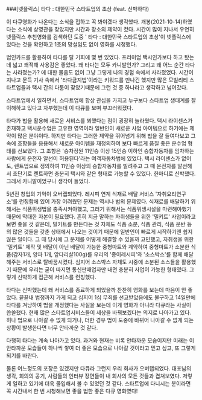###[넷플릭스] 타다 : 대한민국 스타트업의 초상 (feat. 신박하다)

이 다큐영화가 나온다는 소식을 접하고 꼭 봐야겠다 생각했다. 개봉(2021-10-14)하였다는 소식에 상영관을 찾았지만 시간과 장소의 제약이 컸다. 시간이 많이 지나서 우연히 넷플릭스 추천영화를 검색하던 도중 '
타다 : 대한민국 스타트업의 초상'이 넷플릭스에 있다는 것을 확인하고 1초의 망설임도 없이 영화를 시청했다.

법인카드를 활용하여 타다를 탈 기회에 몇 번 있었다. 프리미엄 택시인가보다 하고 탔는데 넓고 쾌적해 사용감은 좋았다. 왜 타다는 모두 카니발인가? 그리고 왜 어느 순간 타다는 사라졌는가? 에 대한 물음도 없이 그냥
그렇게 나의 경험 속에서 사라졌었다. 시간이 지나고 문득 기사 속에서 '타다금지법'이라는 키워드를 만나긴 했지만 많은 모빌리티 스타트업들과 택시 간의 다툼이 잦았기때문에 그런 것 중 하나라고 생각하고 넘어갔다.

스타트업에서 일하면서, 스타트업에 항상 관심을 가지고 누구보다 스타트업 생태계를 잘 이해하고 있다고 자부했는데 이 다큐를 보며 부끄러워졌다.

타다가 법을 활용해 새로운 서비스를 꾀했다는 점이 굉장히 놀라웠다. 택시 라이센스가 존재하고 택시운수업은 고유한 영역이라 일반인이 새로운 사업 아이템으로 하기에는 제약이 많은 분야이다. 하지만 타다는 그러한 제약을
뛰어넘기 위해 법을 잘 들여다보고 그 속에 조항들을 응용해서 새로운 아이템을 재정의하여 보다 빠르게 품질 좋은 운수업 형태를 선보였다. 그 조항은 '승차정원 11인승 이상 15인승 이하인 승합자동차를 임차하는
사람에게 운전자 알선이 허용된다'라는 여객자동차법에 있었다. 택시 라이센스가 없어도, 렌트업으로 정의하여 11인승 이상의 승합자동차를 빌려주고 그 때 운전자를 알선해서 초단기로 렌트하면 충분히 택시와 같은 형태로
가능할 수 있었다. 한마디로 신박했다. 그래서 카니발이었구나 생각이 들었다.

5년전 창업의 기억이 오버랩되었다. 레시피 연계 식재료 배달 서비스 '자취요리연구소'를 런칭함에 있어 가장 어려웠던 문제는 역시나 법의 문제였다. 식재료를 배달하기 위해서는 식품위생법을 충족시켜야했고, 그러기
위해서는 식품위생시설을 마련해야했기 때문에 막대한 자본이 필요했다. 흔히 지금 말하는 자취생들을 위한 '밀키트' 사업이라고 보면 좋을 것 같은데, 밀키트를 만든다는 것 자체도 식품 소분, 식품 관리, 식품 운반 등의
많은 것들을 갖춘 상태에서 나오는 것이기 때문에 일반인이 빠르게 시작하기엔 쉽지 않은 일이다. 그 때 당시에 그 문제를 어떻게 해결할 수 있을까 고민했고, 자취생을 위한 '밀키트' 제작 및 배달이 아닌 배달이 가능한
중형마트와 계약하여 중형마트가 소분한 식품(감자1개, 양파 1개, 앞다리살100g)를 우리의 '종이레시피'와 '소스박스'를 함께 배달해주는 서비스로 탈바꿈시켰다. 심지어 소스박스 자체도 시중에 소분된 소스들을
활용했기 때문에 우리는 굳이 따지면 통신판매업자만 내면 충분히 사업이 가능한 형태였다. 그렇게 신박하게 접근해 서비스를 런칭했다.

타다는 신박했는데 왜 서비스를 종료하게 되었을까 찬찬히 영화를 보는데 마음이 안 좋았다. 끝끝내 법정까지 가게 되고 심지어 1심 무죄를 선고받았음에도 불구하고 14일만에 타다를 겨냥하여 법을 개정했다는 사실을 보는데
이게 영화가 아니라 다큐라는 사실이 씁쓸했다. 현재 많은 스타트업서비스들이 세상을 바꿔보겠다는 의지로 나아가고 있다. 허나 법으로 나아갈 수 없게 되거나, 더한 경우 법이 도중에 바뀌어 나아갈 수 없게 되는 상황이
발생한다면 너무 안타까운 것 같다.

다행히 타다는 계속 나아가고 있다. 과거와 현재는 비록 안타까운 모습이지만 미래는 이 안타까운 모습들이 하나씩 쌓여 더 좋은 모습으로 나아갈 것이라고 믿고 싶고, 또 그렇게 되기를 바란다.

물론 어느정도의 포장은 있겠지만 다큐라 그런지 우리 회사가 오버랩되었다. 대표님의 생각, 회의의 공기, 사람들의 인터뷰 장면들이 내 회사의 모든 것들과 겹쳐보였다. 저렇게 일하고 있기에 더욱 몰입해서 볼 수 있었던
것 같다. 스타트업에 다니시는 분이라면 꼭 시간내서 한 번 시청해보면 좋을 법한 좋은 다큐 영화였다!